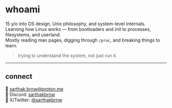 # whoami

15 y/o into OS design, Unix philosophy, and system-level internals.  
Learning how Linux works — from bootloaders and init to processes, filesystems, and userland.  
Mostly reading man pages, digging through `/proc`, and breaking things to learn.

> trying to understand the system, not just run it.

---

## connect

📧  sarthak.brnw@proton.me  
💬  Discord: [sarthakbrnw](https://discord.com/users/1389657764481077401)  
🐧  X/Twitter: [@sarthakbrnw](https://x.com/sarthakbrnw)

